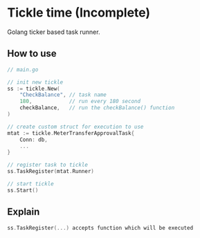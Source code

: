 # Tickle time (Incomplete)

Golang ticker based task runner.

## How to use

```go
// main.go

// init new tickle
ss := tickle.New(
    "CheckBalance", // task name
    180,            // run every 180 second
    checkBalance,   // run the checkBalance() function
)

// create custom struct for execution to use
mtat := tickle.MeterTransferApprovalTask{
    Conn: db,
    ...
}

// register task to tickle
ss.TaskRegister(mtat.Runner)

// start tickle
ss.Start()
```

## Explain

```go
ss.TaskRegister(...) accepts function which will be executed
```
